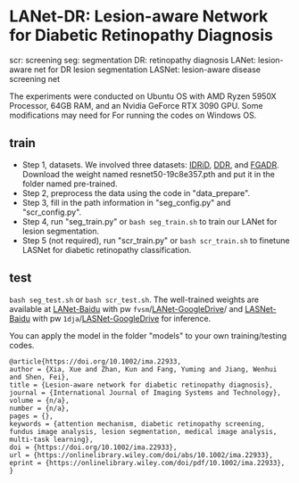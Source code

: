 # LANet-DR: Lesion-aware Network for Diabetic Retinopathy Diagnosis
scr: screening
seg: segmentation
DR: retinopathy diagnosis
LANet: lesion-aware net for DR lesion segmentation
LASNet: lesion-aware disease screening net


The experiments were conducted on Ubuntu OS with AMD Ryzen 5950X Processor, 64GB RAM, and an Nvidia GeForce RTX 3090 GPU. Some modifications may need for For running the codes on Windows OS.


## train
+ Step 1, datasets.
  We involved three datasets: [IDRiD](https://idrid.grand-challenge.org/), [DDR](https://github.com/nkicsl/DDR-dataset), and [FGADR](https://csyizhou.github.io/FGADR/). 
  Download the weight named resnet50-19c8e357.pth and put it in the folder named pre-trained.
+ Step 2, preprocess the data using the code in "data_prepare".
+ Step 3, fill in the path information in "seg_config.py" and "scr_config.py".
+ Step 4, run "seg_train.py" or ```bash seg_train.sh``` to train our LANet for lesion segmentation.
+ Step 5 (not required), run "scr_train.py" or ```bash scr_train.sh``` to finetune LASNet for diabetic retinopathy classification.

## test
```bash seg_test.sh``` or ```bash scr_test.sh```.
The well-trained weights are available at [LANet-Baidu](https://pan.baidu.com/s/1qoLSHMcaOt7bthkRY68nqQ?pwd=fvsm) with pw ```fvsm```/[LANet-GoogleDrive](https://drive.google.com/drive/folders/1C54D5BWGO41I_X4ihGZ5sX4wPp0i13KG?usp=drive_link)/ and [LASNet-Baidu](https://pan.baidu.com/s/1uBILFc6FWQM9wRIZ2nFuEQ?pwd=1dja) with pw ```1dja```/[LASNet-GoogleDrive](https://drive.google.com/drive/folders/1tmftuBqDJDWHoa5r5vTJ0gGtRnhg8Yct?usp=drive_link) for inference.

You can apply the model in the folder "models" to your own training/testing codes. 

```
@article{https://doi.org/10.1002/ima.22933,
author = {Xia, Xue and Zhan, Kun and Fang, Yuming and Jiang, Wenhui and Shen, Fei},
title = {Lesion-aware network for diabetic retinopathy diagnosis},
journal = {International Journal of Imaging Systems and Technology},
volume = {n/a},
number = {n/a},
pages = {},
keywords = {attention mechanism, diabetic retinopathy screening, fundus image analysis, lesion segmentation, medical image analysis, multi-task learning},
doi = {https://doi.org/10.1002/ima.22933},
url = {https://onlinelibrary.wiley.com/doi/abs/10.1002/ima.22933},
eprint = {https://onlinelibrary.wiley.com/doi/pdf/10.1002/ima.22933},
}
```
